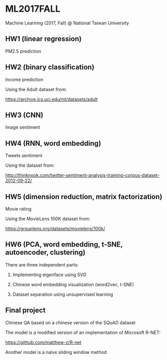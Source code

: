 # ML2017FALL
Machine Learning (2017, Fall) @ National Taiwan University

## HW1 (linear regression)
  PM2.5 prediction

## HW2 (binary classification)
  Income prediction

  Using the Adult dataset from:
  
  https://archive.ics.uci.edu/ml/datasets/adult

## HW3 (CNN)
  Image sentiment 

## HW4 (RNN, word embedding)
  Tweets sentiment

  Using the dataset from: 
  
  http://thinknook.com/twitter-sentiment-analysis-training-corpus-dataset-2012-09-22/

## HW5 (dimension reduction, matrix factorization)
  Movie rating

  Using the MovieLens 100K dataset from:
  
  https://grouplens.org/datasets/movielens/100k/

## HW6 (PCA, word embedding, t-SNE, autoencoder, clustering)
There are three independent parts:

  1. Implementing eigenface using SVD

  2. Chinese word embedding visualization (word2vec, t-SNE)

  3. Dataset separation using unsupervised learning

## Final project
  Chinese QA based on a chinese version of the SQuAD dataset

  The model is a modified version of an implementation of Microsoft R-NET:

  https://github.com/matthew-z/R-net
  
  Another model is a naïve sliding window method

  
